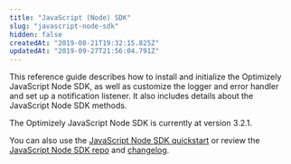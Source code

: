 ```yaml
---
title: "JavaScript (Node) SDK"
slug: "javascript-node-sdk"
hidden: false
createdAt: "2019-08-21T19:32:15.825Z"
updatedAt: "2019-09-27T21:56:04.791Z"
---
```

This reference guide describes how to install and initialize the Optimizely JavaScript Node SDK, as well as customize the logger and error handler and set up a notification listener. It also includes details about the JavaScript Node SDK methods.

The Optimizely JavaScript Node SDK is currently at version 3.2.1.

You can also use the [JavaScript Node SDK quickstart](doc:javascript-node) or review the [JavaScript Node SDK repo](https://github.com/optimizely/javascript-sdk/tree/master/packages/optimizely-sdk) and [changelog](https://github.com/optimizely/javascript-sdk/blob/master/packages/optimizely-sdk/CHANGELOG.MD).